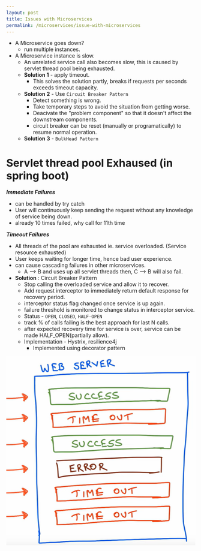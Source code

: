 ```yaml
---
layout: post
title: Issues with Microservices
permalink: /microservices/issue-with-microservices
---
```


- A Microservice goes down?
  - run multiple instances.
- A Microservice instance is slow.
  - An unrelated service call also becomes slow, this is caused by servlet thread pool being exhausted.
  - **Solution 1** - apply timeout.
    - This solves the solution partly, breaks if requests per seconds exceeds timeout capacity.
  - **Solution 2** - Use `Circuit Breaker Pattern`
    - Detect something is wrong.
    - Take temporary steps to avoid the situation from getting worse.
    - Deacivate the "problem component" so that it doesn't affect the downstream components.
    - circuit breaker can be reset (manually or programatically) to resume normal operation.
  - **Solution 3** - `BulkHead Pattern`

# Servlet thread pool Exhaused (in spring boot)

***Immediate Failures***
- can be handled by try catch
- User will continuously keep sending the request without any knowledge of service being down.
- already 10 times failed, why call for 11th time

***Timeout Failures***
- All threads of the pool are exhausted ie. service overloaded. (Service resource exhausted)
- User keeps waiting for longer time, hence bad user experience.
- can cause cascading failures in other microservices.
    * A --> B and uses up all servlet threads then, C --> B will also fail.
- **Solution** : Circuit Breaker Pattern
    * Stop calling the overloaded service and allow it to recover.
    * Add request interceptor to immediately return default response for recovery period.
    * interceptor status flag changed once service is up again.
    * failure threshold is monitored to change status in interceptor service.
    * Status - `OPEN`, `CLOSED`, `HALF-OPEN`
    * track % of calls failing is the best approach for last N calls.
    * after expected recovery time for service is over, service can be made HALF_OPEN(partially allow).
    * Implementation - Hystrix, resilience4j
        - Implemented using decorator pattern

![](https://github.com/arpit04tripathi/files-cdn/raw/cdn/webservices/microservices/circuit-breaker-check.png)
